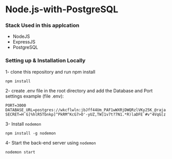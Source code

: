 # Node.js-with-PostgreSQL

### Stack Used in this applcation
  - NodeJS
  - ExpressJS
  - PostgreSQL

### Setting up & Installation Locally
1- clone this repository and run npm install
```
npm install
```

2- create .env file in the root directory and add the Database and Port settings
example (file .env):
```
PORT=3000
DATABASE_URL=postgres://wkcflwln:jbJff44Um_PAF1wWXRjDWQRzlVKy25K_@raja.db.elephantsql.com:5432/wkcflwln
SECRET=H`G]%hlR5Tbnkp]^PkRM^KcG7>O'-yUZ,TW]1v7t?7N1.*R)laDFE`#v"4VqG[z
```

3- Install ``nodemon``
```
npm install -g nodemon
```

4- Start the back-end server using ``nodemon ``
```
nodemon start
```
